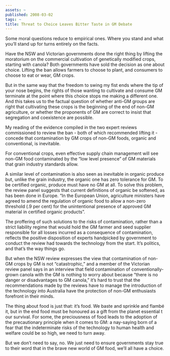 ```yaml
---
assets: ~
published: 2008-03-02
tags: ~
title: Threat to Choice Leaves Bitter Taste in GM Debate
---
```

Some moral questions reduce to empirical ones. Where you stand and what
you’ll stand up for turns entirely on the facts.

Have the NSW and Victorian governments done the right thing by lifting
the moratorium on the commercial cultivation of genetically modified
crops, starting with canola? Both governments have sold the decision as
one about choice. Lifting the ban allows farmers to choose to plant, and
consumers to choose to eat or wear, GM crops.

But in the same way that the freedom to swing my fist ends where the tip
of your nose begins, the rights of those wanting to cultivate and
consume GM terminate at the point where this choice stops me making a
different one. And this takes us to the factual question of whether
anti-GM groups are right that cultivating these crops is the beginning
of the end of non-GM agriculture, or whether the proponents of GM are
correct to insist that segregation and coexistence are possible.

My reading of the evidence compiled in the two expert reviews
commissioned to review the ban - both of which recommended lifting it -
concede that contamination by GM crops of non-GM foods, organic and
conventional, is inevitable.

For conventional crops, even effective supply chain management will see
non-GM food contaminated by the “low level presence” of GM materials
that grain industry standards allow.

A similar level of contamination is also seen as inevitable in organic
produce but, unlike the grain industry, the organic one has zero
tolerance for GM. To be certified organic, produce must have no GM at
all. To solve this problem, the review panel suggests that current
definitions of organic be softened, as has been done in Europe. “In the
European Union, agriculture ministers have agreed to amend the
regulation of organic food to allow a non-zero threshold (.9 per cent)
for the unintentional presence of approved GM material in certified
organic products”.

The proffering of such solutions to the risks of contamination, rather
than a strict liability regime that would hold the GM farmer and seed
supplier responsible for all losses incurred as a consequence of
contamination, reflects the positive disposition of experts handpicked
by government to conduct the review had towards the technology from the
start. It’s politics, and that’s the way things go.

But when the NSW review expresses the view that contamination of non-GM
crops by GM is not “catastrophic,” and a member of the Victorian review
panel says in an interview that field contamination of
conventionally-grown canola with the GM is nothing to worry about
because “there is no danger or disadvantages to GM canola,” it’s hard to
trust that the recommendations made by the reviews have to manage the
introduction of the technology into Australia have the protection of
non-GM enthusiasts forefront in their minds.

The thing about food is just that: it’s food. We baste and sprinkle and
flamb&eacute; it, but in the end food must be honoured as a gift from
the planet essential t our survival. For some, the preciousness of food
leads to the adoption of the precautionary principle when it comes to
GM: a nay-saying born of a fear that the indeterminate risks of the
technology to human health and welfare could be so high, we need to turn
away.

But we don’t need to say, no. We just need to ensure governments stay
true to their word that in the brave new world of GM food, we’ll all
have a choice.